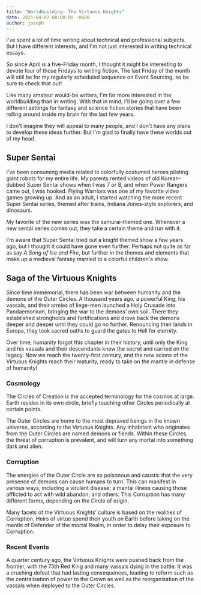 ```yaml
---
title: "Worldbuilding: The Virtuous Knights"
date: 2021-04-02 08:00:00 -0600
author: joseph
---
```


I've spent a lot of time writing about technical and professional subjects. But I have different interests, and I'm not just interested in writing technical essays.

So since April is a five-Friday month, I thought it might be interesting to devote four of those Fridays to writing fiction. The last Friday of the month will still be for my regularly scheduled sequence on Event Sourcing, so be sure to check that out!

Like many amateur would-be writers, I'm far more interested in the worldbuilding than in writing. With that in mind, I'll be going over a few different settings for fantasy and science fiction stories that have been rolling around inside my brain for the last few years.

I don't imagine they will appeal to many people, and I don't have any plans to develop these ideas further. But I'm glad to finally have these worlds out of my head.

## Super Sentai

I've been consuming media related to colorfully costumed heroes piloting giant robots for my entire life. My parents rented videos of old Korean-dubbed Super Sentai shows when I was 7 or 8, and when Power Rangers came out, I was hooked. Flying Warriors was one of my favorite video games growing up. And as an adult, I started watching the more recent Super Sentai series, themed after trains, Indiana Jones-style explorers, and dinosaurs.

My favorite of the new series was the samurai-themed one. Whenever a new sentai series comes out, they take a certain theme and run with it.

I'm aware that Super Sentai tried out a knight themed show a few years ago, but I thought it could have gone even further. Perhaps not quite as far as say *A Song of Ice and Fire*, but further in the themes and elements that make up a medieval fantasy married to a colorful children's show.

## Saga of the Virtuous Knights

Since time immemorial, there has been war between humanity and the demons of the Outer Circles. A thousand years ago, a powerful King, his vassals, and their armies of liege-men launched a Holy Crusade into Pandaemonium, bringing the war to the demons’ own soil. There they established strongholds and fortifications and drove back the demons deeper and deeper until they could go no further. Renouncing their lands in Europa, they took sacred oaths to guard the gates to Hell for eternity.

Over time, humanity forgot this chapter in their history, until only the King and his vassals and their descendants knew the secret and carried on the legacy. Now we reach the twenty-first century, and the new scions of the Virtuous Knights reach their maturity, ready to take on the mantle in defense of humanity!

### Cosmology

The Circles of Creation is the accepted terminology for the cosmos at large. Earth resides in its own circle, briefly touching other Circles periodically at certain points.

The Outer Circles are home to the most depraved beings in the known universe, according to the Virtuous Knights. Any inhabitant who originates from the Outer Circles are named demons or fiends. Within these Circles, the threat of corruption is prevalent, and will turn any mortal into something dark and alien.

### Corruption

The energies of the Outer Circle are so poisonous and caustic that the very presence of demons can cause humans to turn. This can manifest in various ways, including a virulent disease; a mental illness causing those afflicted to act with wild abandon; and others. This Corruption has many different forms, depending on the Circle of origin.

Many facets of the Virtuous Knights’ culture is based on the realities of Corruption. Heirs of virtue spend their youth on Earth before taking on the mantle of Defender of the mortal Realm, in order to delay their exposure to Corruption.

### Recent Events

A quarter century ago, the Virtuous Knights were pushed back from the frontier, with the 75th Red King and many vassals dying in the battle. It was a crushing defeat that had lasting consequences, leading to reform such as the centralisation of power to the Crown as well as the reorganisation of the vassals when deployed to the Outer Circles.
